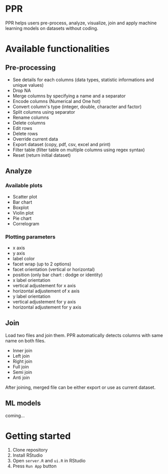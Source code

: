 # PPR

PPR helps users pre-process, analyze, visualize, join and apply machine learning models on datasets without coding.

# Available functionalities

## Pre-processing
- See details for each columns (data types, statistic informations and unique values)
- Drop NA
- Merge columns by specifying a name and a separator
- Encode columns (Numerical and One hot)
- Convert column's type (integer, double, character and factor)
- Split columns using separator
- Rename columns
- Delete columns
- Edit rows
- Delete rows
- Override current data
- Export dataset (copy, pdf, csv, excel and print)
- Filter table (filter table on multiple columns using regex syntax)
- Reset (return initial dataset)


## Analyze
### Available plots
- Scatter plot
- Bar chart
- Boxplot
- Violin plot
- Pie chart
- Correlogram
### Plotting parameters
- x axis
- y axis
- label color
- facet wrap (up to 2 options)
- facet orientation (vertical or horizontal)
- position (only bar chart : dodge or identity)
- x label orientation
- vertical adjustement for x axis
- horizontal adjustement of x axis
- y label orientation
- vertical adjustement for y axis
- horizontal adjustement for y axis

## Join
Load two files and join them. PPR automatically detects columns with same name on both files.
- Inner join
- Left join
- Right join
- Full join
- Semi join
- Anti join

After joining, merged file can be either export or use as current dataset.

## ML models
coming...

# Getting started

1. Clone repository
2. Install RStudio
3. Open `server.R` and `ui.R` in RStudio
4. Press `Run App` button
